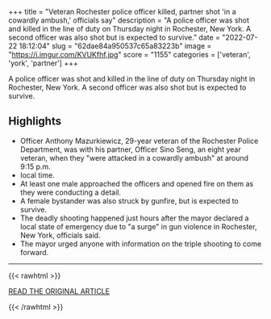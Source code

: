 +++
title = "Veteran Rochester police officer killed, partner shot 'in a cowardly ambush,' officials say"
description = "A police officer was shot and killed in the line of duty on Thursday night in Rochester, New York. A second officer was also shot but is expected to survive."
date = "2022-07-22 18:12:04"
slug = "62dae84a950537c65a83223b"
image = "https://i.imgur.com/KVUKfhf.jpg"
score = "1155"
categories = ['veteran', 'york', 'partner']
+++

A police officer was shot and killed in the line of duty on Thursday night in Rochester, New York. A second officer was also shot but is expected to survive.

## Highlights

- Officer Anthony Mazurkiewicz, 29-year veteran of the Rochester Police Department, was with his partner, Officer Sino Seng, an eight year veteran, when they "were attacked in a cowardly ambush" at around 9:15 p.m.
- local time.
- At least one male approached the officers and opened fire on them as they were conducting a detail.
- A female bystander was also struck by gunfire, but is expected to survive.
- The deadly shooting happened just hours after the mayor declared a local state of emergency due to "a surge" in gun violence in Rochester, New York, officials said.
- The mayor urged anyone with information on the triple shooting to come forward.

---

{{< rawhtml >}}
  <p class="article-category">
    <a target="_blank" href="https://abcnews.go.com/US/police-officers-shot-life-threatening-condition-report/story?id=87225622">READ THE ORIGINAL ARTICLE</a>
  </p>
{{< /rawhtml >}}
